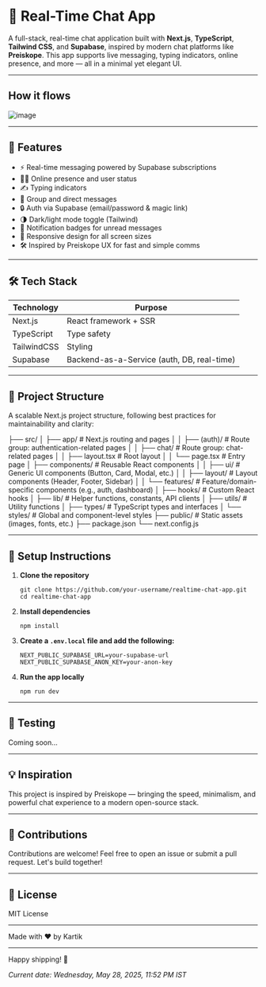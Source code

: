 # 🧠 Real-Time Chat App

A full-stack, real-time chat application built with **Next.js**, **TypeScript**, **Tailwind CSS**, and **Supabase**, inspired by modern chat platforms like **Preiskope**. This app supports live messaging, typing indicators, online presence, and more — all in a minimal yet elegant UI.

---

## How it flows

![image](https://github.com/user-attachments/assets/6169ca5f-48fd-45f2-abff-41ae46239583)

---

## 🚀 Features

- ⚡ Real-time messaging powered by Supabase subscriptions  
- 🧑‍💻 Online presence and user status  
- ✍️ Typing indicators  
- 💬 Group and direct messages  
- 🔒 Auth via Supabase (email/password & magic link)  
- 🌗 Dark/light mode toggle (Tailwind)  
- 🔔 Notification badges for unread messages  
- 📱 Responsive design for all screen sizes  
- 🛠️ Inspired by Preiskope UX for fast and simple comms  

---

## 🛠️ Tech Stack

| Technology   | Purpose                                   |
|--------------|-------------------------------------------|
| Next.js      | React framework + SSR                     |
| TypeScript   | Type safety                               |
| TailwindCSS  | Styling                                   |
| Supabase     | Backend-as-a-Service (auth, DB, real-time)|

---

## 📁 Project Structure

A scalable Next.js project structure, following best practices for maintainability and clarity:

├── src/
│ ├── app/ # Next.js routing and pages
│ │ ├── (auth)/ # Route group: authentication-related pages
│ │ ├── chat/ # Route group: chat-related pages
│ │ ├── layout.tsx # Root layout
│ │ └── page.tsx # Entry page
│ ├── components/ # Reusable React components
│ │ ├── ui/ # Generic UI components (Button, Card, Modal, etc.)
│ │ ├── layout/ # Layout components (Header, Footer, Sidebar)
│ │ └── features/ # Feature/domain-specific components (e.g., auth, dashboard)
│ ├── hooks/ # Custom React hooks
│ ├── lib/ # Helper functions, constants, API clients
│ ├── utils/ # Utility functions
│ ├── types/ # TypeScript types and interfaces
│ └── styles/ # Global and component-level styles
├── public/ # Static assets (images, fonts, etc.)
├── package.json
└── next.config.js


---

## 🔧 Setup Instructions

1. **Clone the repository**
    ```
    git clone https://github.com/your-username/realtime-chat-app.git
    cd realtime-chat-app
    ```

2. **Install dependencies**
    ```
    npm install
    ```

3. **Create a `.env.local` file and add the following:**
    ```
    NEXT_PUBLIC_SUPABASE_URL=your-supabase-url
    NEXT_PUBLIC_SUPABASE_ANON_KEY=your-anon-key
    ```

4. **Run the app locally**
    ```
    npm run dev
    ```

---

## 🧪 Testing

Coming soon...

---

## 💡 Inspiration

This project is inspired by Preiskope — bringing the speed, minimalism, and powerful chat experience to a modern open-source stack.

---

## 🙌 Contributions

Contributions are welcome! Feel free to open an issue or submit a pull request. Let's build together!

---

## 📄 License

MIT License

---

Made with ❤️ by Kartik

---

Happy shipping! 🚢

_Current date: Wednesday, May 28, 2025, 11:52 PM IST_

